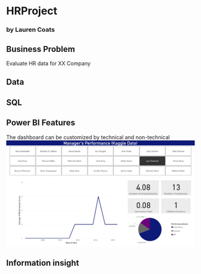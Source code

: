 # HRProject

### by Lauren Coats
## Business Problem 
Evaluate HR data for XX Company  

## Data 
  

## SQL 


## Power BI Features

The dashboard can be customized by technical and non-technical 
![](https://github.com/laurencoats/HRProject/blob/main/Dashboard_Image.jpg)

## Information insight 



